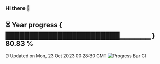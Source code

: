 ### Hi there 👋
⏳ Year progress { ████████████████████████▁▁▁▁▁▁ } 80.83 %
---
⏰ Updated on Mon, 23 Oct 2023 00:28:30 GMT
![Progress Bar CI](https://github.com/Moyi321/Moyi321/workflows/Progress%20Bar%20CI/badge.svg)
